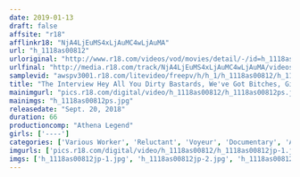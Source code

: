```yaml
---
date: 2019-01-13
draft: false
affsite: "r18"
afflinkr18: "NjA4LjEuMS4xLjAuMC4wLjAuMA"
url: "h_1118as00812"
urloriginal: "http://www.r18.com/videos/vod/movies/detail/-/id=h_1118as00812"
urlfinal: "http://media.r18.com/track/NjA4LjEuMS4xLjAuMC4wLjAuMA/videos/vod/movies/detail/-/id=h_1118as00812"
samplevid: "awspv3001.r18.com/litevideo/freepv/h/h_1/h_1118as00812/h_1118as00812_dmb_s.mp4"
title: "The Interview Hey All You Dirty Bastards, We've Got Bitches, Girls, And Married Woman Babes!!"
mainimgurl: "pics.r18.com/digital/video/h_1118as00812/h_1118as00812ps.jpg"
mainimgs: "h_1118as00812ps.jpg"
releasedate: "Sept. 20, 2018"
duration: 66
productioncomp: "Athena Legend"
girls: ['----']
categories: ['Various Worker', 'Reluctant', 'Voyeur', 'Documentary', 'Amateur']
imgurls: ['pics.r18.com/digital/video/h_1118as00812/h_1118as00812jp-1.jpg', 'pics.r18.com/digital/video/h_1118as00812/h_1118as00812jp-2.jpg', 'pics.r18.com/digital/video/h_1118as00812/h_1118as00812jp-3.jpg', 'pics.r18.com/digital/video/h_1118as00812/h_1118as00812jp-4.jpg', 'pics.r18.com/digital/video/h_1118as00812/h_1118as00812jp-5.jpg', 'pics.r18.com/digital/video/h_1118as00812/h_1118as00812jp-6.jpg', 'pics.r18.com/digital/video/h_1118as00812/h_1118as00812jp-7.jpg', 'pics.r18.com/digital/video/h_1118as00812/h_1118as00812jp-8.jpg', 'pics.r18.com/digital/video/h_1118as00812/h_1118as00812jp-9.jpg', 'pics.r18.com/digital/video/h_1118as00812/h_1118as00812jp-10.jpg', 'pics.r18.com/digital/video/h_1118as00812/h_1118as00812jp-11.jpg', 'pics.r18.com/digital/video/h_1118as00812/h_1118as00812jp-12.jpg', 'pics.r18.com/digital/video/h_1118as00812/h_1118as00812jp-13.jpg', 'pics.r18.com/digital/video/h_1118as00812/h_1118as00812jp-14.jpg', 'pics.r18.com/digital/video/h_1118as00812/h_1118as00812jp-15.jpg', 'pics.r18.com/digital/video/h_1118as00812/h_1118as00812jp-16.jpg', 'pics.r18.com/digital/video/h_1118as00812/h_1118as00812jp-17.jpg', 'pics.r18.com/digital/video/h_1118as00812/h_1118as00812jp-18.jpg', 'pics.r18.com/digital/video/h_1118as00812/h_1118as00812jp-19.jpg', 'pics.r18.com/digital/video/h_1118as00812/h_1118as00812jp-20.jpg']
imgs: ['h_1118as00812jp-1.jpg', 'h_1118as00812jp-2.jpg', 'h_1118as00812jp-3.jpg', 'h_1118as00812jp-4.jpg', 'h_1118as00812jp-5.jpg', 'h_1118as00812jp-6.jpg', 'h_1118as00812jp-7.jpg', 'h_1118as00812jp-8.jpg', 'h_1118as00812jp-9.jpg', 'h_1118as00812jp-10.jpg', 'h_1118as00812jp-11.jpg', 'h_1118as00812jp-12.jpg', 'h_1118as00812jp-13.jpg', 'h_1118as00812jp-14.jpg', 'h_1118as00812jp-15.jpg', 'h_1118as00812jp-16.jpg', 'h_1118as00812jp-17.jpg', 'h_1118as00812jp-18.jpg', 'h_1118as00812jp-19.jpg', 'h_1118as00812jp-20.jpg']
---
```

